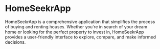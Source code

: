 # HomeSeekrApp
HomeSeekrApp is a comprehensive application that simplifies the process of buying and renting houses. Whether you're in search of your dream home or looking for the perfect property to invest in, HomeSeekrApp provides a user-friendly interface to explore, compare, and make informed decisions. 
